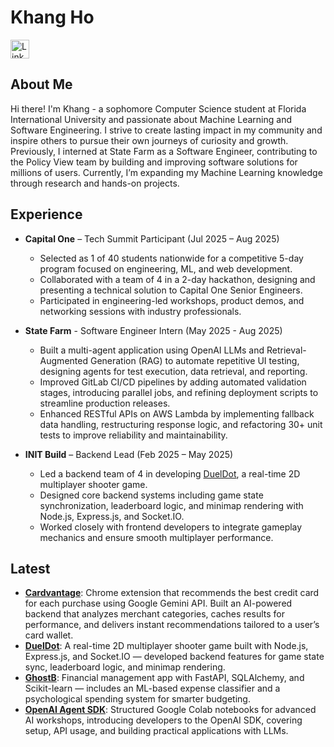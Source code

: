 # **Khang Ho**

[<img src="https://cdn.jsdelivr.net/gh/devicons/devicon/icons/linkedin/linkedin-original.svg" width="30" alt="LinkedIn"/>](https://www.linkedin.com/in/khangxho)

## About Me
Hi there! I'm Khang - a sophomore Computer Science student at Florida International University and passionate about Machine Learning and Software Engineering. I strive to create lasting impact in my community and inspire others to pursue their own journeys of curiosity and growth. Previously, I interned at State Farm as a Software Engineer, contributing to the Policy View team by building and improving software solutions for millions of users. Currently, I’m expanding my Machine Learning knowledge through research and hands-on projects.

## Experience
- **Capital One** – Tech Summit Participant (Jul 2025 – Aug 2025)  
  - Selected as 1 of 40 students nationwide for a competitive 5-day program focused on engineering, ML, and web development.  
  - Collaborated with a team of 4 in a 2-day hackathon, designing and presenting a technical solution to Capital One Senior Engineers.  
  - Participated in engineering-led workshops, product demos, and networking sessions with industry professionals.
  
- **State Farm** - Software Engineer Intern (May 2025 - Aug 2025)
  - Built a multi-agent application using OpenAI LLMs and Retrieval-Augmented Generation (RAG) to automate repetitive UI testing, designing agents for test execution, data retrieval, and reporting.  
  - Improved GitLab CI/CD pipelines by adding automated validation stages, introducing parallel jobs, and refining deployment scripts to streamline production releases.  
  - Enhanced RESTful APIs on AWS Lambda by implementing fallback data handling, restructuring response logic, and refactoring 30+ unit tests to improve reliability and maintainability.  

- **INIT Build** – Backend Lead (Feb 2025 – May 2025)
  - Led a backend team of 4 in developing [DuelDot](https://github.com/CarlosMelicandia/DuelDot), a real-time 2D multiplayer shooter game.  
  - Designed core backend systems including game state synchronization, leaderboard logic, and minimap rendering with Node.js, Express.js, and Socket.IO.  
  - Worked closely with frontend developers to integrate gameplay mechanics and ensure smooth multiplayer performance.  

## Latest
- [**Cardvantage**](https://github.com/KhangHo10/Cardvantage): Chrome extension that recommends the best credit card for each purchase using Google Gemini API. Built an AI-powered backend that analyzes merchant categories, caches results for performance, and delivers instant recommendations tailored to a user’s card wallet. 
- [**DuelDot**](https://github.com/CarlosMelicandia/DuelDot): A real-time 2D multiplayer shooter game built with Node.js, Express.js, and Socket.IO — developed backend features for game state sync, leaderboard logic, and minimap rendering.  
- [**GhostB**](https://github.com/KhangHo10/GhostB.git): Financial management app with FastAPI, SQLAlchemy, and Scikit-learn — includes an ML-based expense classifier and a psychological spending system for smarter budgeting.
- [**OpenAI Agent SDK**](https://colab.research.google.com/drive/1tAPGhqYERESrM_aLfcvfeJnF-7VlH0rc?usp=sharing): Structured Google Colab notebooks for advanced AI workshops, introducing developers to the OpenAI SDK, covering setup, API usage, and building practical applications with LLMs.   

